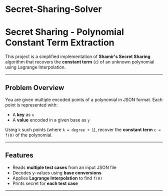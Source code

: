 # Secret-Sharing-Solver
# Secret Sharing - Polynomial Constant Term Extraction

This project is a simplified implementation of **Shamir's Secret Sharing** algorithm that recovers the **constant term** (`c`) of an unknown polynomial using Lagrange Interpolation.

---

## Problem Overview

You are given multiple encoded points of a polynomial in JSON format. Each point is represented with:
- A **key** as `x`
- A **value** encoded in a given base as `y`

Using `k` such points (where `k = degree + 1`), recover the **constant term** `c = f(0)` of the polynomial.

---

## Features

- Reads **multiple test cases** from an input JSON file
- Decodes y-values using **base conversions**
- Applies **Lagrange Interpolation** to find `f(0)`
- Prints secret for **each test case**

---

